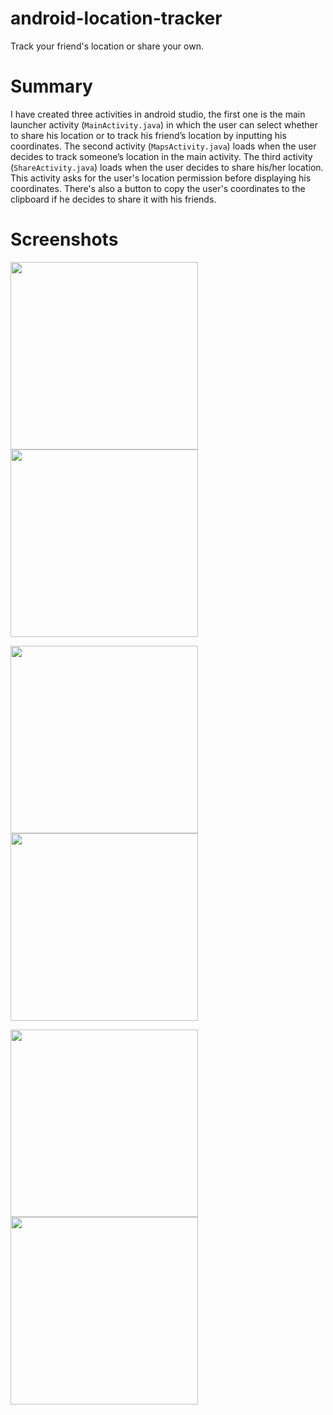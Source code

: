 # android-location-tracker
Track your friend's location or share your own.

# Summary
I have created three activities in android studio, the first one is the main launcher activity (`MainActivity.java`) in which the user can select whether to share his location or to track his friend’s location by inputting his coordinates. The second activity (`MapsActivity.java`) loads when the user decides to track someone’s location in the main activity. The third activity (`ShareActivity.java`) loads when the user decides to share his/her location. This activity asks for the user's location permission before displaying his coordinates. There's also a button to copy the user's coordinates to the clipboard if he decides to share it with his friends.

# Screenshots
<span><img src="https://user-images.githubusercontent.com/66782780/152691391-90b6dea2-b23a-4ced-8c21-72318adce44d.png" width="300"></span>
<img src="https://user-images.githubusercontent.com/66782780/152691979-f233f13d-517e-4ee4-bb13-d00003c543ea.png" width="300">

<span><img src="https://user-images.githubusercontent.com/66782780/152692058-f80358c3-7d54-4864-bea4-c37aa127ba03.png" width="300"></span>
<img src="https://user-images.githubusercontent.com/66782780/152692183-0cd476be-add9-4aaa-b23c-823af55e0bb9.png" width="300">

<span><img src="https://user-images.githubusercontent.com/66782780/152692228-bcff4119-0680-44fe-8773-c903b57c0a17.png" width="300"></span>
<img src="https://user-images.githubusercontent.com/66782780/152692244-1a495716-152a-4063-81f5-74018e3d866e.png" width="300">
